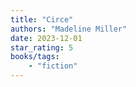 ```yaml
---
title: "Circe"
authors: "Madeline Miller"
date: 2023-12-01
star_rating: 5
books/tags:
    - "fiction"
---
```

